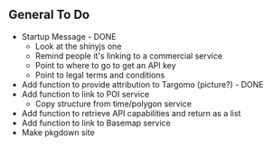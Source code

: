 
## General To Do

* Startup Message - DONE
    + Look at the shinyjs one
    + Remind people it's linking to a commercial service
    + Point to where to go to get an API key
    + Point to legal terms and conditions
* Add function to provide attribution to Targomo (picture?) - DONE
* Add function to link to POI service
    + Copy structure from time/polygon service
* Add function to retrieve API capabilities and return as a list
* Add function to link to Basemap service
* Make pkgdown site
